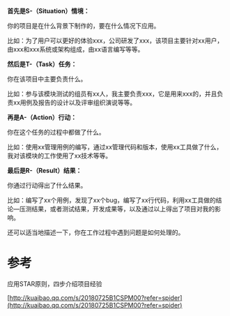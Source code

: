 **首先是S-（Situation）情境：**

你的项目是在什么背景下制作的，要在什么情况下应用。

比如：为了用户可以更好的体验xxx，公司研发了xxx，该项目主要针对xx用户，由xxx和xxx系统或架构组成，由xx语言编写等等。

**然后是T-（Task）任务：**

你在该项目中主要负责什么。

比如：参与该模块测试的组员有xx人，我主要负责xxx，它是用来xxx的，并且负责xx用例及报告的设计以及评审组织演说等等。

**再是A-（Action）行动：**

你在这个任务的过程中都做了什么。

比如：使用xx管理用例的编写，通过xx管理代码和版本，使用xx工具做了什么，我对该模块的工作使用了xx技术等等。

**最后是R-（Result）结果：**

你通过行动得出了什么结果。

比如：编写了xx个用例，发现了xx个bug，编写了xx行代码，利用xx工具做的结论—压测结果，或者测试结果，开发成果等，以及通过以上得出了项目对我的影响。

还可以适当地描述一下，你在工作过程中遇到问题是如何处理的。

# 参考

应用STAR原则，四步介绍项目经验

[http://kuaibao.qq.com/s/20180725B1CSPM00?refer=spider](http://kuaibao.qq.com/s/20180725B1CSPM00?refer=spider)

